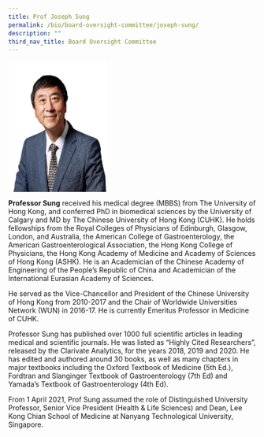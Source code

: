 ```yaml
---
title: Prof Joseph Sung
permalink: /bio/board-oversight-committee/joseph-sung/
description: ""
third_nav_title: Board Oversight Committee
---
```

<img src="/images/Bio/Board%20Oversight%20Committee/prof-joseph-j-y-sung-1.jpg" align="center" style="width:200px">

**Professor Sung** received his medical degree (MBBS) from The University of Hong Kong, and conferred PhD in biomedical sciences by the University of Calgary and MD by The Chinese University of Hong Kong (CUHK). He holds fellowships from the Royal Colleges of Physicians of Edinburgh, Glasgow, London, and Australia, the American College of Gastroenterology, the American Gastroenterological Association, the Hong Kong College of Physicians, the Hong Kong Academy of Medicine and Academy of Sciences of Hong Kong (ASHK). He is an Academician of the Chinese Academy of Engineering of the People’s Republic of China and Academician of the International Eurasian Academy of Sciences.

He served as the Vice-Chancellor and President of the Chinese University of Hong Kong from 2010-2017 and the Chair of Worldwide Universities Network (WUN) in 2016-17. He is currently Emeritus Professor in Medicine of CUHK.

Professor Sung has published over 1000 full scientific articles in leading medical and scientific journals. He was listed as “Highly Cited Researchers”, released by the Clarivate Analytics, for the years 2018, 2019 and 2020. He has edited and authored around 30 books, as well as many chapters in major textbooks including the Oxford Textbook of Medicine (5th Ed.), Fordtran and Slanginger Textbook of Gastroenterology (7th Ed) and Yamada’s Textbook of Gastroenterology (4th Ed).

From 1 April 2021, Prof Sung assumed the role of Distinguished University Professor, Senior Vice President (Health &amp; Life Sciences) and Dean, Lee Kong Chian School of Medicine at Nanyang Technological University, Singapore.
